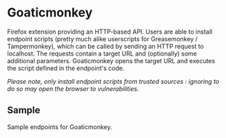 Goaticmonkey
============
Firefox extension providing an HTTP-based API. Users are able to install endpoint scripts (pretty much alike userscripts for Greasemonkey / Tampermonkey), which can be called by sending an HTTP request to localhost. The requests contain a target URL and (optionally) some additional parameters. Goaticmonkey opens the target URL and executes the script defined in the endpoint's code.

*Please note, only install endpoint scripts from trusted sources : ignoring to do so may open the browser to vulnerabilities.*

Sample
------
Sample endpoints for Goaticmonkey.
